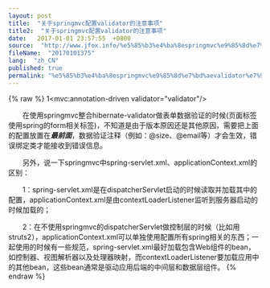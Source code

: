 ```yaml
---
layout: post
title:  "关于springmvc配置validator的注意事项"
title2:  "关于springmvc配置validator的注意事项"
date:   2017-01-01 23:57:55  +0800
source:  "http://www.jfox.info/%e5%85%b3%e4%ba%8espringmvc%e9%85%8d%e7%bd%aevalidator%e7%9a%84%e6%b3%a8%e6%84%8f%e4%ba%8b%e9%a1%b9.html"
fileName:  "20170101375"
lang:  "zh_CN"
published: true
permalink: "%e5%85%b3%e4%ba%8espringmvc%e9%85%8d%e7%bd%aevalidator%e7%9a%84%e6%b3%a8%e6%84%8f%e4%ba%8b%e9%a1%b9.html"
---
```

{% raw %}
1<mvc:annotation-driven validator="validator"/>

　　在使用springmvc整合hibernate-validator做表单数据验证的时候(页面标签使用spring的form相关标签)，不知道是由于版本原因还是其他原因，需要把上面的配置放置在***最前面***，数据验证注释（例如：@size、@email等）才会生效，错误绑定类才能接收到错误信息。

　　另外，说一下springmvc中spring-servlet.xml、applicationContext.xml的区别：

　　1：spring-servlet.xml是在dispatcherServlet启动的时候读取并加载其中的配置，applicationContext.xml是由contextLoaderListener监听到服务器启动的时候加载的；

　　2：在不使用springmvc的dispatcherServlet做控制层的时候（比如用struts2），applicationContext.xml可以单独使用配置所有spring相关的东西；一起使用的时候有一些规范，spring-servlet.xml最好加载包含Web组件的bean，如控制器、视图解析器以及处理器映射，而contextLoaderListener要加载应用中的其他bean，这些bean通常是驱动应用后端的中间层和数据层组件。
{% endraw %}